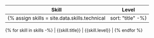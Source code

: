 | Skill | Level |
| ---- | ---- |
{% assign skills = site.data.skills.technical | sort: "title" -%}
{% for skill in skills -%}
   | {{skill.title}} | {{skill.level}} |
{% endfor %}
